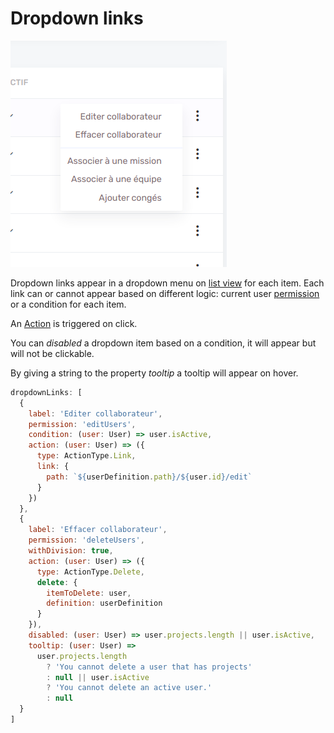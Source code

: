 # Dropdown links

![Dropdown links](../assets/images/list/dropdown-links.png)

Dropdown links appear in a dropdown menu on [list view](list/list.md) for each item. Each link can or cannot appear based on different logic: current user [permission](features/roles-and-permissions.md) or a condition for each item.

An [Action](features/actions.md) is triggered on click.

You can _disabled_ a dropdown item based on a condition, it will appear but will not be clickable.

By giving a string to the property _tooltip_ a tooltip will appear on hover.

```js
dropdownLinks: [
  {
    label: 'Editer collaborateur',
    permission: 'editUsers',
    condition: (user: User) => user.isActive,
    action: (user: User) => ({
      type: ActionType.Link,
      link: {
        path: `${userDefinition.path}/${user.id}/edit`
      }
    })
  },
  {
    label: 'Effacer collaborateur',
    permission: 'deleteUsers',
    withDivision: true,
    action: (user: User) => ({
      type: ActionType.Delete,
      delete: {
        itemToDelete: user,
        definition: userDefinition
      }
    }),
    disabled: (user: User) => user.projects.length || user.isActive,
    tooltip: (user: User) =>
      user.projects.length
        ? 'You cannot delete a user that has projects'
        : null || user.isActive
        ? 'You cannot delete an active user.'
        : null
  }
]
```
